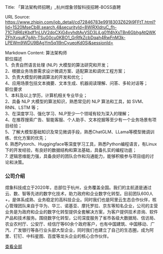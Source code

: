 Title: 「算法架构师招聘」_杭州煜象领智科技招聘-BOSS直聘

URL Source: https://www.zhipin.com/job_detail/cd72846783e9918303Z629i9FFtT.html?lid=1S20MseCb8l.search.4&securityId=8WIRXldruC_fh-71C7dR6zKbdf1nLUV2doCXjG4vvhdtAyVSD3LjLg01f4hXsTBn6GbhgAtQWKZFhXvsuK7gAh-TSuG0cu0KBO1_GrRfkZcbDqah4RwFnM3k-LPEWm9WDU9BAgYm5q1l9nCyueoKd0Sj&sessionId=

Markdown Content:
算法架构师  
职位描述  
1、负责自然语言处理 (NLP) 大模型的算法研究和开发；  
2、根据业务场景需求设计微调方案、适配算法和调优工程方案；  
3、负责大模型的微调算法的开发和优化；  
4、应用场景包括文本摘要、文本生成、机器阅读理解、问答、多轮对话等；  
职位要求  
1、本科及以上学历，计算机相关专业毕业；  
2、具备 NLP 大模型的算法知识，熟悉常见的 NLP 算法和工具，如 SVM、RNN、LSTM 等；  
3、在深度学习、强化学习、NLP至少一个领域有较为深入的理解；  
4、在推荐搜索广告、智能客服、个人助手、文本挖掘等至少有一个业务场景有项目经验；  
5、了解大模型基础知识及常见微调手段，熟悉ChatGLM、LLama等模型微调训练、优化方案的优先；  
6\. 熟悉Pytorch、Huggingface等深度学习工具，熟悉Python编程语言，有Linux下的开发经验，有良好的数据结构和算法基础，具备扎实的编程功底；  
7\. 逻辑思维能力强，具备良好的团队合作和沟通能力，能够积极参与项目组的讨论和决策。

### 公司介绍

煜象科技成立于2020年，总部位于杭州，业务覆盖全国。我们的主航道是通过云、数、智等先进的数字化技术，助力政府和企业数字化转型。目前团队600人+，是体系成熟、业务稳定的高科技企业。同时我们也是阿里云生态合作伙伴，核心管理团队来自于华为、华三、诺基亚、摩托罗拉、京东等知名企业，公司的主营业务是为政府和企业的数字化转型提供全套解决方案，为客户提供技术咨询、软件产品和技术服务。围绕数字化转型，公司深度服务了省市各级大数据局、信访局、农业农村厅、公安厅、经信厅等60余个政府客户，也有中国建筑、中国移动、广汽、广发银行等各行业头部大型企业，同时我们也建立了自己的生态圈，成为阿里、钉钉、中科星图、百度等龙头企业的核心合作伙伴。

[查看全部](https://www.zhipin.com/gongsi/717a500d0ec730071HNy3ti8FlQ~.html)
